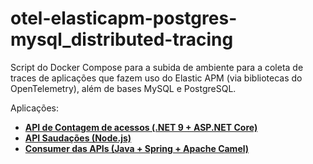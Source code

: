 # otel-elasticapm-postgres-mysql_distributed-tracing
Script do Docker Compose para a subida de ambiente para a coleta de traces de aplicações que fazem uso do Elastic APM (via bibliotecas do OpenTelemetry), além de bases MySQL e PostgreSQL.

Aplicações:
- [**API de Contagem de acessos (.NET 9 + ASP.NET Core)**](https://github.com/renatogroffe/aspnetcore9-otel-jaeger-postgres-mysql_apicontagem)
- [**API Saudações (Node.js)**](https://github.com/renatogroffe/nodejs-otel-jaeger_apisaudacoes)
- [**Consumer das APIs (Java + Spring + Apache Camel)**](https://github.com/renatogroffe/nodejs-otel-jaeger_apisaudacoes)
